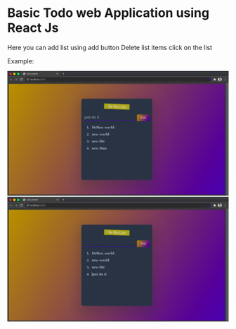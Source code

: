 <h1> Basic Todo web Application using React Js </h1>

Here you can add list using add button
Delete list items click on the list

Example:

![](https://github.com/Hemath-life/01_react_todo/blob/main/Examples/Screenshot%20from%202021-01-17%2017-06-30.png)
![](https://github.com/Hemath-life/01_react_todo/blob/main/Examples/Screenshot%20from%202021-01-17%2017-06-37.png)
